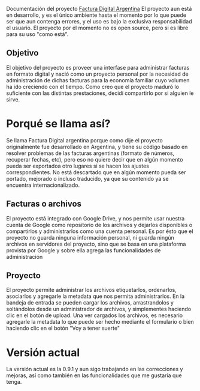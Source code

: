 Documentación del proyecto [Factura Digital Argentina](https://dev.facturadigital.ar)
El proyecto aun está en desarrollo, y es el único ambiente hasta el momento por lo que puede ser que aun contenga errores, y el uso es bajo la exclusiva responsabilidad el usuario. 
El proyecto por el momento no es open source, pero si es libre para su uso "como está".

## Objetivo
El objetivo del proyecto es proveer una interfase para administrar facturas en formato digital y nació como un proyecto personal por la necesidad de administración de dichas facturas para la economía familiar cuyo volumen ha ido creciendo con el tiempo. Como creo que el proyecto maduró lo suficiente con las distintas prestaciones, decidí compartirlo por si alguien le sirve.

# Porqué se llama así?
Se llama Factura Digital argentina porque como dije el proyecto originalmente fue desarrollado en Argentina, y tiene su código basado en resolver problemas de las facturas argentinas (formato de números, recuperar fechas, etc), pero eso no quiere decir que en algún momento pueda ser exportadoa otro lugares si se hacen los ajustes correspondientes. No está descartado que en algún momento pueda ser portado, mejorado o incluso traducido, ya que su contenido ya se encuentra internacionalizado.

## Facturas o archivos
El proyecto está integrado con Google Drive, y nos permite usar nuestra cuenta de Google como repositorio de los archivos y dejarlos disponibles o compartirlos y administrarlos como una cuenta personal. Es por ésto que el proyecto no guarda ninguna información personal, ni guarda ningún archivos en servidores del proyecto, sino que se basa en una plataforma provista por Google y sobre ella agrega las funcionalidades de administración

## Proyecto
El proyecto permite administrar los archivos etiquetarlos, ordenarlos, asociarlos y agregarle la metadata que nos permita administrarlos. En la bandeja de entrada se pueden cargar los archivos, arrastrandolos y soltándolos desde un administrador de archivos, y simplementes haciendo clic en el botón de upload. Una ver cargados los archivos, es necesario agregarle la metadata lo que puede ser hecho mediante el formulario o bien haciendo clic en el botón "Voy a tener suerte"

# Versión actual
La versión actual es la 0.9.1 y aun sigo trabajando en las correcciones y mejoras, así como también en las funcionalidades que me gustaría que tenga.


